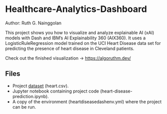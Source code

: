 # Healthcare-Analytics-Dashboard

Author: Ruth G. Nainggolan

This project shows you how to visualize and analyze explainable AI (xAI) models with Dash and IBM’s AI Explainability 360 (AIX360). It uses a LogisticRuleRegression model trained on the UCI Heart Disease data set for predicting the presence of heart disease in Cleveland patients.

Check out the finished visualization → https://algoruthm.dev/

Files
-----

* Project [dataset](https://archive.ics.uci.edu/ml/datasets/heart+Disease) (heart.csv).
* Jupyter notebook containing project code (heart-disease-prediction.ipynb).
* A copy of the environment (heartdiseasedashenv.yml) where the project can be run.
